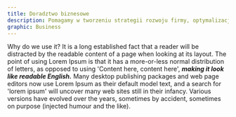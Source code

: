```yaml
---
title: Doradztwo biznesowe
description: Pomagamy w tworzeniu strategii rozwoju firmy, optymalizacji procesów, analizie finansowej oraz podejmowaniu kluczowych decyzji. Wspieramy przedsiębiorców na każdym etapie działalności.
graphic: Business
---
```


Why do we use it?
It is a long established fact that a reader will be distracted by the readable content of a page when looking at its layout. The point of using Lorem Ipsum is that it has a more-or-less normal distribution of letters, as opposed to using 'Content here, content here', ***making it look like readable English.*** Many desktop publishing packages and web page editors now use Lorem Ipsum as their default model text, and a search for 'lorem ipsum' will uncover many web sites still in their infancy. Various versions have evolved over the years, sometimes by accident, sometimes on purpose (injected humour and the like).
